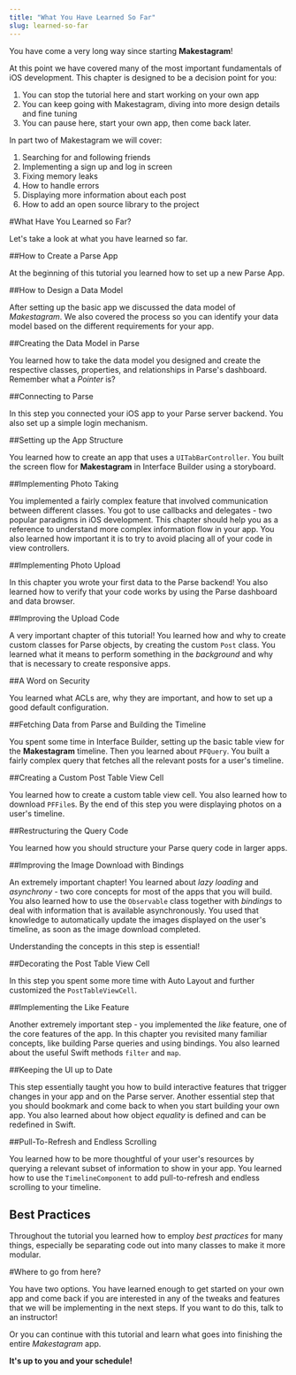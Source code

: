 ```yaml
---
title: "What You Have Learned So Far"
slug: learned-so-far
---
```


You have come a very long way since starting **Makestagram**!

At this point we have covered many of the most important fundamentals of iOS development. This chapter is designed to be a decision point for you:

1. You can stop the tutorial here and start working on your own app
2. You can keep going with Makestagram, diving into more design details and fine tuning
3. You can pause here, start your own app, then come back later.

In part two of Makestagram we will cover:

1. Searching for and following friends
1. Implementing a sign up and log in screen
1. Fixing memory leaks
1. How to handle errors
1. Displaying more information about each post
1. How to add an open source library to the project

#What Have You Learned so Far?

Let's take a look at what you have learned so far.

##How to Create a Parse App

At the beginning of this tutorial you learned how to set up a new Parse App.

##How to Design a Data Model

After setting up the basic app we discussed the data model of _Makestagram_. We also covered the process so you can identify your data model based on the different requirements for your app.

##Creating the Data Model in Parse

You learned how to take the data model you designed and create the respective classes, properties, and relationships in Parse's dashboard. Remember what a _Pointer_ is?

##Connecting to Parse

In this step you connected your iOS app to your Parse server backend. You also set up a simple login mechanism.

##Setting up the App Structure

You learned how to create an app that uses a `UITabBarController`. You built the screen flow for **Makestagram** in Interface Builder using a storyboard.

##Implementing Photo Taking

You implemented a fairly complex feature that involved communication between different classes. You got to use callbacks and delegates - two popular paradigms in iOS development. This chapter should help you as a reference to understand more complex information flow in your app. You also learned how important it is to try to avoid placing all of your code in view controllers.

##Implementing Photo Upload

In this chapter you wrote your first data to the Parse backend! You also learned how to verify that your code works by using the Parse dashboard and data browser.

##Improving the Upload Code

A very important chapter of this tutorial! You learned how and why to create custom classes for Parse objects, by creating the custom `Post` class. You learned what it means to perform something in the _background_ and why that is necessary to create responsive apps.

##A Word on Security

You learned what ACLs are, why they are important, and how to set up a good default configuration.

##Fetching Data from Parse and Building the Timeline

You spent some time in Interface Builder, setting up the basic table view for the **Makestagram** timeline. Then you learned about `PFQuery`. You built a fairly complex query that fetches all the relevant posts for a user's timeline.

##Creating a Custom Post Table View Cell

You learned how to create a custom table view cell. You also learned how to download `PFFile`s. By the end of this step you were displaying photos on a user's timeline.

##Restructuring the Query Code

You learned how you should structure your Parse query code in larger apps.

##Improving the Image Download with Bindings

An extremely important chapter! You learned about _lazy loading_ and _asynchrony_ - two core concepts for most of the apps that you will build. You also learned how to use the `Observable` class together with _bindings_ to deal with information that is available asynchronously. You used that knowledge to automatically update the images displayed on the user's timeline, as soon as the image download completed.

Understanding the concepts in this step is essential!

##Decorating the Post Table View Cell

In this step you spent some more time with Auto Layout and further customized the `PostTableViewCell`.

##Implementing the Like Feature

Another extremely important step - you implemented the _like_ feature, one of the core features of the app. In this chapter you revisited many familiar concepts, like building Parse queries and using bindings. You also learned about the useful Swift methods `filter` and `map`.

##Keeping the UI up to Date

This step essentially taught you how to build interactive features that trigger changes in your app and on the Parse server. Another essential step that you should bookmark and come back to when you start building your own app. You also learned about how object _equality_ is defined and can be redefined in Swift.

##Pull-To-Refresh and Endless Scrolling

You learned how to be more thoughtful of your user's resources by querying a relevant subset of information to show in your app. You learned how to use the `TimelineComponent` to add pull-to-refresh and endless scrolling to your timeline.

## Best Practices

Throughout the tutorial you learned how to employ _best practices_ for many things, especially be separating code out into many classes to make it more modular.

#Where to go from here?

You have two options. You have learned enough to get started on your own app and come back if you are interested in any of the tweaks and features that we will be implementing in the next steps. If you want to do this, talk to an instructor!

Or you can continue with this tutorial and learn what goes into finishing the entire _Makestagram_ app.

**It's up to you and your schedule!**
